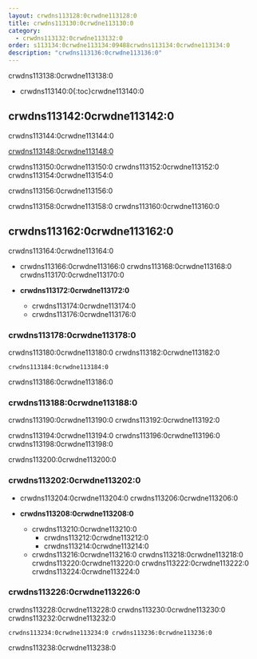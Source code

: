 ```yaml
---
layout: crwdns113128:0crwdne113128:0
title: crwdns113130:0crwdne113130:0
category:
  - crwdns113132:0crwdne113132:0
order: s113134:0crwdne113134:09488crwdns113134:0crwdne113134:0
description: "crwdns113136:0crwdne113136:0"
---
```

crwdns113138:0crwdne113138:0

- crwdns113140:0{:toc}crwdne113140:0

## crwdns113142:0crwdne113142:0

crwdns113144:0crwdne113144:0

[crwdns113148:0crwdne113148:0](crwdns113146:0crwdne113146:0)

crwdns113150:0crwdne113150:0 crwdns113152:0crwdne113152:0 crwdns113154:0crwdne113154:0

crwdns113156:0crwdne113156:0

crwdns113158:0crwdne113158:0 crwdns113160:0crwdne113160:0

## crwdns113162:0crwdne113162:0

crwdns113164:0crwdne113164:0

- crwdns113166:0crwdne113166:0 crwdns113168:0crwdne113168:0 crwdns113170:0crwdne113170:0

- **crwdns113172:0crwdne113172:0**
  
  - crwdns113174:0crwdne113174:0
  - crwdns113176:0crwdne113176:0

### crwdns113178:0crwdne113178:0

crwdns113180:0crwdne113180:0 crwdns113182:0crwdne113182:0

    crwdns113184:0crwdne113184:0
    

crwdns113186:0crwdne113186:0

### crwdns113188:0crwdne113188:0

crwdns113190:0crwdne113190:0 crwdns113192:0crwdne113192:0

crwdns113194:0crwdne113194:0 crwdns113196:0crwdne113196:0 crwdns113198:0crwdne113198:0

crwdns113200:0crwdne113200:0

### crwdns113202:0crwdne113202:0

- crwdns113204:0crwdne113204:0 crwdns113206:0crwdne113206:0

- **crwdns113208:0crwdne113208:0**
  
  - crwdns113210:0crwdne113210:0  
    - crwdns113212:0crwdne113212:0
    - crwdns113214:0crwdne113214:0
  - crwdns113216:0crwdne113216:0 crwdns113218:0crwdne113218:0 crwdns113220:0crwdne113220:0 crwdns113222:0crwdne113222:0 crwdns113224:0crwdne113224:0

### crwdns113226:0crwdne113226:0

crwdns113228:0crwdne113228:0 crwdns113230:0crwdne113230:0 crwdns113232:0crwdne113232:0

    crwdns113234:0crwdne113234:0 crwdns113236:0crwdne113236:0
    
    
    

crwdns113238:0crwdne113238:0